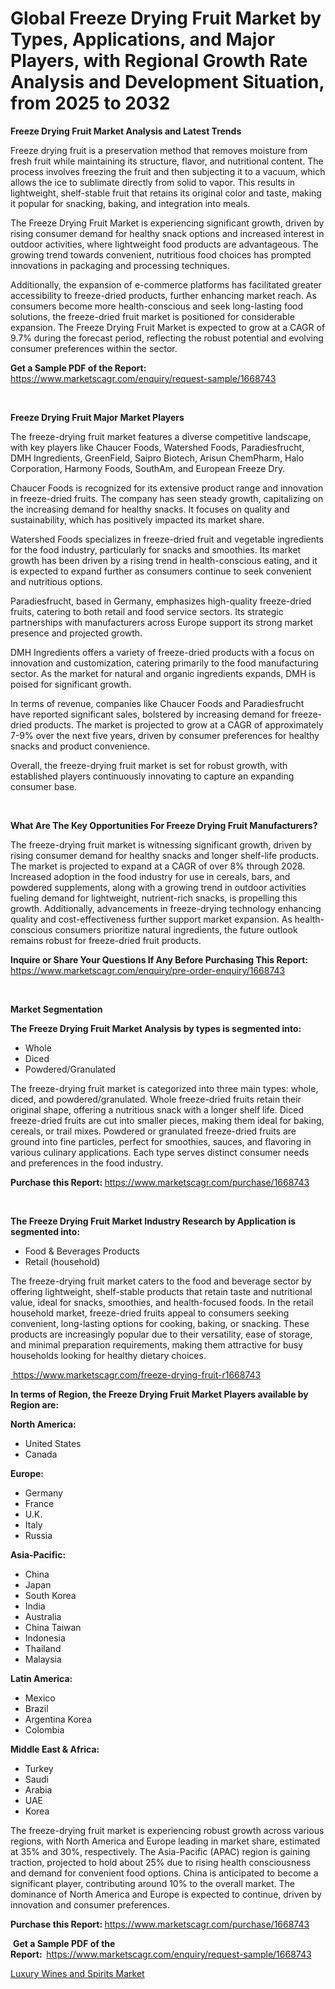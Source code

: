 <p><h1>Global Freeze Drying Fruit Market by Types, Applications, and Major Players, with Regional Growth Rate Analysis and Development Situation, from 2025 to 2032</h1></p><p><strong>Freeze Drying Fruit Market Analysis and Latest Trends</strong></p>
<p><p>Freeze drying fruit is a preservation method that removes moisture from fresh fruit while maintaining its structure, flavor, and nutritional content. The process involves freezing the fruit and then subjecting it to a vacuum, which allows the ice to sublimate directly from solid to vapor. This results in lightweight, shelf-stable fruit that retains its original color and taste, making it popular for snacking, baking, and integration into meals.</p><p>The Freeze Drying Fruit Market is experiencing significant growth, driven by rising consumer demand for healthy snack options and increased interest in outdoor activities, where lightweight food products are advantageous. The growing trend towards convenient, nutritious food choices has prompted innovations in packaging and processing techniques.</p><p>Additionally, the expansion of e-commerce platforms has facilitated greater accessibility to freeze-dried products, further enhancing market reach. As consumers become more health-conscious and seek long-lasting food solutions, the freeze-dried fruit market is positioned for considerable expansion. The Freeze Drying Fruit Market is expected to grow at a CAGR of 9.7% during the forecast period, reflecting the robust potential and evolving consumer preferences within the sector.</p></p>
<p><strong>Get a Sample PDF of the Report:&nbsp;</strong> <a href="https://www.marketscagr.com/enquiry/request-sample/1668743?utm_campaign=2566&utm_medium=2&utm_source=Github&utm_content=ia&utm_term=07042025&utm_id=freeze-drying-fruit">https://www.marketscagr.com/enquiry/request-sample/1668743</a></p>
<p>&nbsp;</p>
<p><strong>Freeze Drying Fruit Major Market Players</strong></p>
<p><p>The freeze-drying fruit market features a diverse competitive landscape, with key players like Chaucer Foods, Watershed Foods, Paradiesfrucht, DMH Ingredients, GreenField, Saipro Biotech, Arisun ChemPharm, Halo Corporation, Harmony Foods, SouthAm, and European Freeze Dry. </p><p>Chaucer Foods is recognized for its extensive product range and innovation in freeze-dried fruits. The company has seen steady growth, capitalizing on the increasing demand for healthy snacks. It focuses on quality and sustainability, which has positively impacted its market share.</p><p>Watershed Foods specializes in freeze-dried fruit and vegetable ingredients for the food industry, particularly for snacks and smoothies. Its market growth has been driven by a rising trend in health-conscious eating, and it is expected to expand further as consumers continue to seek convenient and nutritious options. </p><p>Paradiesfrucht, based in Germany, emphasizes high-quality freeze-dried fruits, catering to both retail and food service sectors. Its strategic partnerships with manufacturers across Europe support its strong market presence and projected growth.</p><p>DMH Ingredients offers a variety of freeze-dried products with a focus on innovation and customization, catering primarily to the food manufacturing sector. As the market for natural and organic ingredients expands, DMH is poised for significant growth.</p><p>In terms of revenue, companies like Chaucer Foods and Paradiesfrucht have reported significant sales, bolstered by increasing demand for freeze-dried products. The market is projected to grow at a CAGR of approximately 7-9% over the next five years, driven by consumer preferences for healthy snacks and product convenience.</p><p>Overall, the freeze-drying fruit market is set for robust growth, with established players continuously innovating to capture an expanding consumer base.</p></p>
<p>&nbsp;</p>
<p><strong>What Are The Key Opportunities For Freeze Drying Fruit Manufacturers?</strong></p>
<p><p>The freeze-drying fruit market is witnessing significant growth, driven by rising consumer demand for healthy snacks and longer shelf-life products. The market is projected to expand at a CAGR of over 8% through 2028. Increased adoption in the food industry for use in cereals, bars, and powdered supplements, along with a growing trend in outdoor activities fueling demand for lightweight, nutrient-rich snacks, is propelling this growth. Additionally, advancements in freeze-drying technology enhancing quality and cost-effectiveness further support market expansion. As health-conscious consumers prioritize natural ingredients, the future outlook remains robust for freeze-dried fruit products.</p></p>
<p><strong>Inquire or Share Your Questions If Any Before Purchasing This Report:</strong> <a href="https://www.marketscagr.com/enquiry/pre-order-enquiry/1668743?utm_campaign=2566&utm_medium=2&utm_source=Github&utm_content=ia&utm_term=07042025&utm_id=freeze-drying-fruit">https://www.marketscagr.com/enquiry/pre-order-enquiry/1668743</a></p>
<p>&nbsp;</p>
<p><strong>Market Segmentation</strong></p>
<p><strong>The Freeze Drying Fruit Market Analysis by types is segmented into:</strong></p>
<p><ul><li>Whole</li><li>Diced</li><li>Powdered/Granulated</li></ul></p>
<p><p>The freeze-drying fruit market is categorized into three main types: whole, diced, and powdered/granulated. Whole freeze-dried fruits retain their original shape, offering a nutritious snack with a longer shelf life. Diced freeze-dried fruits are cut into smaller pieces, making them ideal for baking, cereals, or trail mixes. Powdered or granulated freeze-dried fruits are ground into fine particles, perfect for smoothies, sauces, and flavoring in various culinary applications. Each type serves distinct consumer needs and preferences in the food industry.</p></p>
<p><strong>Purchase this Report:&nbsp;</strong><a href="https://www.marketscagr.com/purchase/1668743?utm_campaign=2566&utm_medium=2&utm_source=Github&utm_content=ia&utm_term=07042025&utm_id=freeze-drying-fruit">https://www.marketscagr.com/purchase/1668743</a></p>
<p>&nbsp;</p>
<p><strong>The Freeze Drying Fruit Market Industry Research by Application is segmented into:</strong></p>
<p><ul><li>Food & Beverages Products</li><li>Retail (household)</li></ul></p>
<p><p>The freeze-drying fruit market caters to the food and beverage sector by offering lightweight, shelf-stable products that retain taste and nutritional value, ideal for snacks, smoothies, and health-focused foods. In the retail household market, freeze-dried fruits appeal to consumers seeking convenient, long-lasting options for cooking, baking, or snacking. These products are increasingly popular due to their versatility, ease of storage, and minimal preparation requirements, making them attractive for busy households looking for healthy dietary choices.</p></p>
<p><a href="https://www.marketscagr.com/freeze-drying-fruit-r1668743?utm_campaign=2566&utm_medium=2&utm_source=Github&utm_content=ia&utm_term=07042025&utm_id=freeze-drying-fruit">&nbsp;https://www.marketscagr.com/freeze-drying-fruit-r1668743</a></p>
<p><strong>In terms of Region, the Freeze Drying Fruit Market Players available by Region are:</strong></p>
<p>
    <p> <strong> North America: </strong>
        <ul>
            <li>United States</li>
            <li>Canada</li>
        </ul>
        </p> 
    <p> <strong> Europe: </strong>
        <ul>
            <li>Germany</li>
            <li>France</li>
            <li>U.K.</li>
            <li>Italy</li>
            <li>Russia</li>
        </ul>
        </p> 
    <p> <strong> Asia-Pacific: </strong>
        <ul>
            <li>China</li>
            <li>Japan</li>
            <li>South Korea</li>
            <li>India</li>
            <li>Australia</li>
            <li>China Taiwan</li>
            <li>Indonesia</li>
            <li>Thailand</li>
            <li>Malaysia</li>
        </ul>
        </p> 
    <p> <strong> Latin America: </strong>
        <ul>
            <li>Mexico</li>
            <li>Brazil</li>
            <li>Argentina Korea</li>
            <li>Colombia</li>
        </ul>
        </p> 
    <p> <strong> Middle East & Africa: </strong>
        <ul>
            <li>Turkey</li>
            <li>Saudi</li>
            <li>Arabia</li>
            <li>UAE</li>
            <li>Korea</li>
        </ul>
    </p>
    </p>
<p><p>The freeze-drying fruit market is experiencing robust growth across various regions, with North America and Europe leading in market share, estimated at 35% and 30%, respectively. The Asia-Pacific (APAC) region is gaining traction, projected to hold about 25% due to rising health consciousness and demand for convenient food options. China is anticipated to become a significant player, contributing around 10% to the overall market. The dominance of North America and Europe is expected to continue, driven by innovation and consumer preferences.</p></p>
<p><strong>Purchase this Report: </strong><a href="https://www.marketscagr.com/purchase/1668743?utm_campaign=2566&utm_medium=2&utm_source=Github&utm_content=ia&utm_term=07042025&utm_id=freeze-drying-fruit">https://www.marketscagr.com/purchase/1668743</a></p>
<p>&nbsp;<strong>Get a Sample PDF of the Report:&nbsp;&nbsp;</strong><a href="https://www.marketscagr.com/enquiry/request-sample/1668743?utm_campaign=2566&utm_medium=2&utm_source=Github&utm_content=ia&utm_term=07042025&utm_id=freeze-drying-fruit">https://www.marketscagr.com/enquiry/request-sample/1668743</a></p>
<p><strong></strong></p>
<p><p><a href="https://github.com/curinbucan9/Market-Research-Report-List-1/blob/main/luxury-wines-and-spirits-market.md?utm_campaign=2566&utm_medium=2&utm_source=Github&utm_content=ia&utm_term=07042025&utm_id=freeze-drying-fruit">Luxury Wines and Spirits Market</a></p></p>